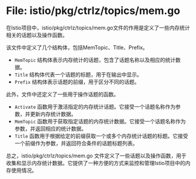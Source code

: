 # File: istio/pkg/ctrlz/topics/mem.go

在Istio项目中，istio/pkg/ctrlz/topics/mem.go文件的作用是定义了一些内存统计相关的话题以及操作函数。

该文件中定义了几个结构体，包括MemTopic、Title、Prefix。

- `MemTopic` 结构体表示内存统计的话题，包含了话题名称以及相应的统计数据。
- `Title` 结构体代表一个话题的标题，用于在输出中显示。
- `Prefix` 结构体表示话题的前缀，用于区分不同的话题。
 
此外，文件中还定义了一些用于操作话题的函数。

- `Activate` 函数用于激活指定的内存统计话题。它接受一个话题名称作为参数，并更新内存统计数据。
- `MemTopic` 函数用于获取指定话题的内存统计数据。它接受一个话题名称作为参数，并返回相应的统计数据。
- `Title` 函数用于根据给定的前缀获取一个或多个内存统计话题的标题。它接受一个前缀作为参数，并返回符合条件的话题标题列表。

总之，istio/pkg/ctrlz/topics/mem.go 文件定义了一些话题以及操作函数，用于收集和显示内存统计数据。它提供了一种方便的方式来监控和管理Istio项目中的内存使用情况。


